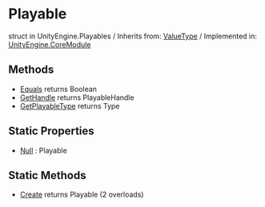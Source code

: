 # Playable
struct in UnityEngine.Playables
 / Inherits from: <a href="https://docs.unity3d.com/6000.1/Documentation/ScriptReference/ValueType.html">ValueType</a> / Implemented in: <a href="https://docs.unity3d.com/6000.1/Documentation/ScriptReference/UnityEngine.CoreModule.html">UnityEngine.CoreModule</a>

## Methods
- <a href="https://docs.unity3d.com/6000.1/Documentation/ScriptReference/Playable.Equals.html">Equals</a> returns Boolean
- <a href="https://docs.unity3d.com/6000.1/Documentation/ScriptReference/Playable.GetHandle.html">GetHandle</a> returns PlayableHandle
- <a href="https://docs.unity3d.com/6000.1/Documentation/ScriptReference/Playable.GetPlayableType.html">GetPlayableType</a> returns Type

## Static Properties
- <a href="https://docs.unity3d.com/6000.1/Documentation/ScriptReference/Playable-Null.html">Null</a> : Playable

## Static Methods
- <a href="https://docs.unity3d.com/6000.1/Documentation/ScriptReference/Playable.Create.html">Create</a> returns Playable (2 overloads)
